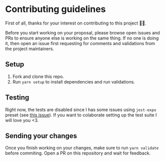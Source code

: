 # Contributing guidelines

First of all, thanks for your interest on contributing to this project 🙌🏻.

Before you start working on your proposal, please browse open issues and PRs to ensure anyone else is working on the same thing. If no one is doing it, then open an issue first requesting for comments and validations from the project maintainers.

## Setup

1. Fork and clone this repo.
2. Run `yarn setup` to install dependencies and run validations.

## Testing

Right now, the tests are disabled since I has some issues using `jest-expo` preset (see [this issue](https://github.com/expo/expo/issues/1609)). If you want to colaborate setting up the test suite I will love you <3.

## Sending your changes

Once you finish working on your changes, make sure to run `yarn validate` before commiting. Open a PR on this repository and wait for feedback.
